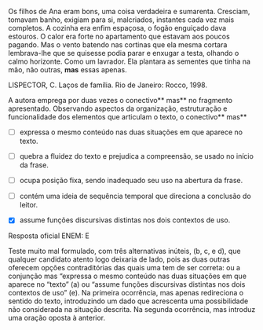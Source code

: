 

Os filhos de Ana eram bons, uma coisa verdadeira e sumarenta. Cresciam, tomavam banho, exigiam para si, malcriados, instantes cada vez mais completos. A cozinha era enfim espaçosa, o fogão enguiçado dava estouros. O calor era forte no apartamento que estavam aos poucos pagando. Mas o vento batendo nas cortinas que ela mesma cortara lembrava-lhe que se quisesse podia parar e enxugar a testa, olhando o calmo horizonte. Como um lavrador. Ela plantara as sementes que tinha na mão, não outras, **mas** essas apenas.

LISPECTOR, C. Laços de família. Rio de Janeiro: Rocco, 1998.

A autora emprega por duas vezes o conectivo** mas** no fragmento apresentado. Observando aspectos da organização, estruturação e funcionalidade dos elementos que articulam o texto, o conectivo** mas**



- [ ] expressa o mesmo conteúdo nas duas situações em que aparece no texto.
- [ ] quebra a fluidez do texto e prejudica a compreensão, se usado no início da frase.
- [ ] ocupa posição fixa, sendo inadequado seu uso na abertura da frase.
- [ ] contém uma ideia de sequência temporal que direciona a conclusão do leitor.
- [x] assume funções discursivas distintas nos dois contextos de uso.


Resposta oficial ENEM: E

Teste muito mal formulado, com três alternativas inúteis, (b, c, e d), que qualquer candidato atento logo deixaria de lado, pois as duas outras oferecem opções contraditórias das quais uma tem de ser correta: ou a conjunção mas “expressa o mesmo conteúdo nas duas situações em que aparece no “texto” (a) ou “assume funções discursivas distintas nos dois contextos de uso” (e). Na primeira ocorrência, mas apenas redireciona o sentido do texto, introduzindo um dado que acrescenta uma possibilidade não considerada na situação descrita. Na segunda ocorrência, mas introduz uma oração oposta à anterior.

        